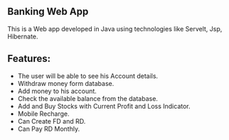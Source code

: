 ## Banking Web App
This is a Web app developed in Java using technologies like Servelt, Jsp, Hibernate. 
## Features:
- The user will be able to see his Account details.
- Withdraw money form database. 
- Add money to his account. 
- Check the available balance from the database. 
- Add and Buy Stocks with Current Profit and Loss Indicator.
- Mobile Recharge.
- Can Create FD and RD.
- Can Pay RD Monthly.


